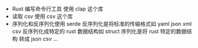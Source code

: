 - Rust 编写命令行工具 使用 clap 这个库
- 读取 csv 使用 csv 这个库
- 序列化和反序列化使用 serde 反序列化是将标准的传输格式如 yaml json xml csv 反序列化成特定的 rust 数据结构如   struct 序列化是将 rust 特定的数据结构 转成 json csv ...
